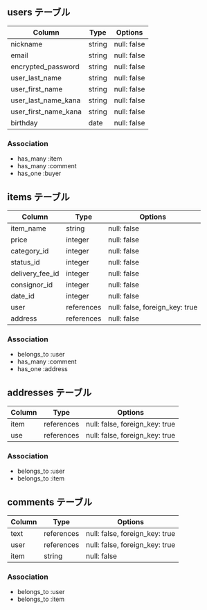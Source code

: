 ## users テーブル

| Column               | Type   | Options     |
| -------------------- | ------ | ----------- |
| nickname             | string | null: false |
| email                | string | null: false |
| encrypted_password   | string | null: false |
| user_last_name       | string | null: false |
| user_first_name      | string | null: false |
| user_last_name_kana  | string | null: false |
| user_first_name_kana | string | null: false |
| birthday             | date   | null: false |

### Association
- has_many :item
- has_many :comment
- has_one :buyer

## items テーブル

| Column          | Type       | Options                        |
| --------------- | ---------- | ------------------------------ |
| item_name       | string     | null: false                    |
| price           | integer    | null: false                    |
| category_id     | integer    | null: false                    |
| status_id       | integer    | null: false                    |
| delivery_fee_id | integer    | null: false                    |
| consignor_id    | integer    | null: false                    |
| date_id         | integer    | null: false                    |
| user            | references | null: false, foreign_key: true |
| address         | references | null: false                    |

### Association
- belongs_to :user
- has_many :comment
- has_one :address

## addresses テーブル

| Column | Type       | Options                        |
| ------ | ---------- | ------------------------------ |
| item   | references | null: false, foreign_key: true |
| use    | references | null: false, foreign_key: true |

### Association
- belongs_to :user
- belongs_to :item

## comments テーブル

| Column | Type       | Options                        |
| ------ | ---------- | ------------------------------ |
| text   | references | null: false, foreign_key: true |
| user   | references | null: false, foreign_key: true |
| item   | string     | null: false                    |

### Association
- belongs_to :user
- belongs_to :item

